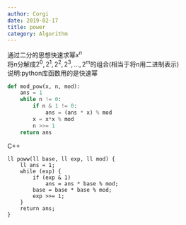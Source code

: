 ```yaml
---
author: Corgi
date: 2019-02-17
title: power
category: Algorithm
---
```


通过二分的思想快速求幂$x^{n}$   
将$n$分解成$2^{0},2^{1},2^{2},2^{3},...,2^{m}$的组合(相当于将$n$用二进制表示)   
说明:python库函数用的是快速幂  
```python
def mod_pow(x, n, mod):
    ans = 1
    while n != 0:
        if n & 1 != 0:
            ans = (ans * x) % mod
        x = x*x % mod
        n >>= 1
    return ans
```
C++
```
ll poww(ll base, ll exp, ll mod) {
	ll ans = 1;
	while (exp) {
		if (exp & 1)
			ans = ans * base % mod;
		base = base * base % mod;
		exp >>= 1;
	}
	return ans;
}
```
